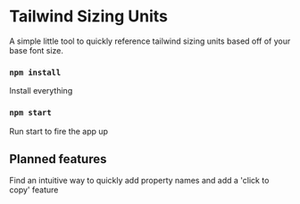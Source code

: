 # Tailwind Sizing Units

A simple little tool to quickly reference tailwind sizing units based off of your base font size.

### `npm install`
Install everything 

### `npm start`
Run start to fire the app up





## Planned features
Find an intuitive way to quickly add property names and add a 'click to copy' feature


